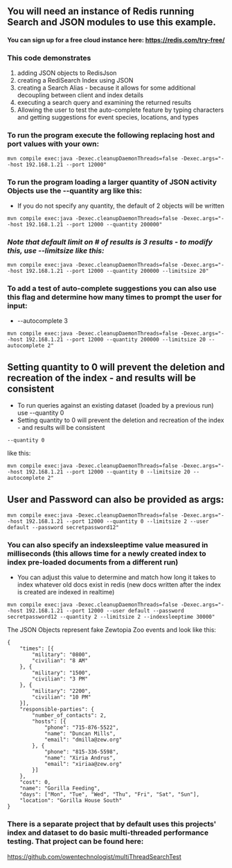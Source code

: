 ## You will need an instance of Redis running Search and JSON modules to use this example.
#### You can sign up for a free cloud instance here: https://redis.com/try-free/
### This code demonstrates
1) adding JSON objects to RedisJson
2) creating a RediSearch Index using JSON
3) creating a Search Alias - because it allows for some additional decoupling between client and index details
4) executing a search query and examining the returned results
5) Allowing the user to test the auto-complete feature by typing characters and getting suggestions for event species, locations, and types

### To run the program execute the following replacing host and port values with your own:
```
mvn compile exec:java -Dexec.cleanupDaemonThreads=false -Dexec.args="--host 192.168.1.21 --port 12000"
```

### To run the program loading a larger quantity of JSON activity Objects use the --quantity arg like this:
* If you do not specify any quantity, the default of 2 objects will be written

```
mvn compile exec:java -Dexec.cleanupDaemonThreads=false -Dexec.args="--host 192.168.1.21 --port 12000 --quantity 200000"
```

### <em>Note that default limit on # of results is 3 results - to modify this, use --limitsize like this:</em>
```
mvn compile exec:java -Dexec.cleanupDaemonThreads=false -Dexec.args="--host 192.168.1.21 --port 12000 --quantity 200000 --limitsize 20"
```
### To add a test of auto-complete suggestions you can also use this flag and determine how many times to prompt the user for input:
* --autocomplete 3
```
mvn compile exec:java -Dexec.cleanupDaemonThreads=false -Dexec.args="--host 192.168.1.21 --port 12000 --quantity 200000 --limitsize 20 --autocomplete 2"
```
## Setting quantity to 0 will prevent the deletion and recreation of the index - and results will be consistent
* To run queries against an existing dataset (loaded by a previous run) use --quantity 0 
* Setting quantity to  0 will prevent the deletion and recreation of the index - and results will be consistent
```
--quantity 0
```
like this:
```
mvn compile exec:java -Dexec.cleanupDaemonThreads=false -Dexec.args="--host 192.168.1.21 --port 12000 --quantity 0 --limitsize 20 --autocomplete 2"
```
## User and Password can also be provided as args:
```
mvn compile exec:java -Dexec.cleanupDaemonThreads=false -Dexec.args="--host 192.168.1.21 --port 12000 --quantity 0 --limitsize 2 --user default --password secretpassword12"
```

### You can also specify an indexsleeptime value measured in milliseconds (this allows time for a newly created index to index pre-loaded documents from a different run)
* You can adjust this value to determine and match how long it takes to index whatever old docs exist in redis (new docs written after the index is created are indexed in realtime)
```
mvn compile exec:java -Dexec.cleanupDaemonThreads=false -Dexec.args="--host 192.168.1.21 --port 12000 --user default --password secretpassword12 --quantity 2 --limitsize 2 --indexsleeptime 30000"
```

The JSON Objects represent fake Zewtopia Zoo events and look like this:
``` 
{
	"times": [{
		"military": "0800",
		"civilian": "8 AM"
	}, {
		"military": "1500",
		"civilian": "3 PM"
	}, {
		"military": "2200",
		"civilian": "10 PM"
	}],
	"responsible-parties": {
		"number_of_contacts": 2,
		"hosts": [{
			"phone": "715-876-5522",
			"name": "Duncan Mills",
			"email": "dmilla@zew.org"
		}, {
			"phone": "815-336-5598",
			"name": "Xiria Andrus",
			"email": "xiriaa@zew.org"
		}]
	},
	"cost": 0,
	"name": "Gorilla Feeding",
	"days": ["Mon", "Tue", "Wed", "Thu", "Fri", "Sat", "Sun"],
	"location": "Gorilla House South"
}
```

### There is a separate project that by default uses this projects' index and dataset to do basic multi-threaded performance testing.  That project can be found here:
https://github.com/owentechnologist/multiThreadSearchTest 
